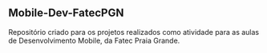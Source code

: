 ## Mobile-Dev-FatecPGN

Repositório criado para os projetos realizados como atividade para as aulas de Desenvolvimento Mobile, da Fatec Praia Grande.
<br>
